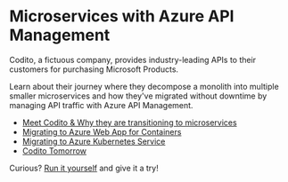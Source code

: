 # Microservices with Azure API Management
Codito, a fictuous company, provides industry-leading APIs to their customers for purchasing Microsoft Products.

Learn about their journey where they decompose a monolith into multiple smaller microservices and how they've migrated without downtime by managing API traffic with Azure API Management.

- [Meet Codito & Why they are transitioning to microservices](./docs/meet-codito.md)
- [Migrating to Azure Web App for Containers](./docs/migrating-to-web-app-for-containers.md)
- [Migrating to Azure Kubernetes Service](./docs/migrating-to-kubernetes.md)
- [Codito Tomorrow](./docs/codito-tomorrow.md)

Curious? [Run it yourself](/deploy) and give it a try!
